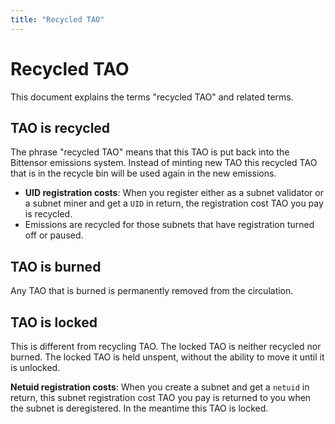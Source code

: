 ```yaml
---
title: "Recycled TAO"
---
```


# Recycled TAO

This document explains the terms "recycled TAO" and related terms.

## TAO is recycled

The phrase "recycled TAO" means that this TAO is put back into the Bittensor emissions system. Instead of minting new TAO this recycled TAO that is in the recycle bin will be used again in the new emissions. 

- **UID registration costs**: When you register either as a subnet validator or a subnet miner and get a `UID` in return, the registration cost TAO you pay is recycled. 
- Emissions are recycled for those subnets that have registration turned off or paused.

## TAO is burned

Any TAO that is burned is permanently removed from the circulation.

## TAO is locked

This is different from recycling TAO. The locked TAO is neither recycled nor burned. The locked TAO is held unspent, without the ability to move it until it is unlocked.

**Netuid registration costs**: When you create a subnet and get a `netuid` in return, this subnet registration cost TAO you pay is returned to you when the subnet is deregistered. In the meantime this TAO is locked.  
